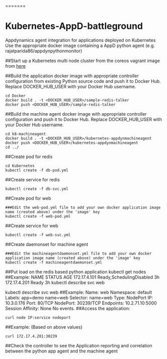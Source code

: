 =======
# Kubernetes-AppD-battleground
Appdynamics agent integration for applications deployed on Kubernetes
Use the appropriate docker image containing a AppD python agent (e.g. rajatparida86/appdynpythonmonitor)

##Start up a Kubernetes multi node cluster from the coreos vagrant image from [here](https://coreos.com/kubernetes/docs/latest/kubernetes-on-vagrant.html)

##Build the application docker image with appropriate controller configuration from existing Python source code and push it to Docker Hub. Replace DOCKER_HUB_USER with your Docker Hub username.
```
cd Docker
docker build . -t <DOCKER_HUB_USER>/sample-redis-talker
docker push <DOCKER_HUB_USER>/sample-redis-talker
```

##Build the machine agent docker image with appropriate controller configuration and push it to Docker Hub. Replace DOCKER_HUB_USER with your Docker Hub username.
```
cd k8-machineagent
docker build . -t <DOCKER_HUB_USER>/kubernetes-appdynmachineagent
docker push <DOCKER_HUB_USER>/kubernetes-appdynmachineagent
cd ../
```

##Create pod for redis
```
cd Kubernetes
kubectl create -f db-pod.yml
```

##Create service for redis
```
kubectl create -f db-svc.yml
```

##Create pod for web
```
###Edit the web-pod.yml file to add your own docker application image name (created above) under the 'image' key
kubectl create -f web-pod.yml
```

##Create service for web
```
kubectl create -f web-svc.yml
```

##Create daemonset for machine agent
```
###Edit the machineagentdaemonset.yml file to add your own docker application image name (created above) under the 'image' key
kubectl create -f machineagentdaemonset.yml
```

##Put load on the redis based python application
kubectl get nodes
##Example:
        NAME           STATUS                     AGE
        172.17.4.101   Ready,SchedulingDisabled   3h
        172.17.4.201   Ready                      3h
        kubectl describe svc web

kubectl describe svc web
##Example:
        Name:			web
        Namespace:		default
        Labels:			app=demo
            name=web
        Selector:		name=web
        Type:			NodePort
        IP:			10.3.0.176
        Port:			<unset>	80/TCP
        NodePort:		<unset>	30239/TCP
        Endpoints:		10.2.71.10:5000
        Session Affinity:	None
        No events.
##Access the application:
```
curl node IP:service nodeport
```
##Example: (Based on above values)
```
curl 172.17.4.201:30239
```

##Check the controller to see the Application reporting and correlation between the python app agent and the machine agent
